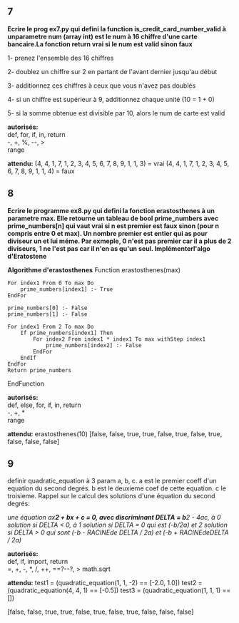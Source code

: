 ## 7
**Ecrire le prog ex7.py qui defini la function is_credit_card_number_valid à unparametre num (array int) est le num à 16 chiffre d'une carte bancaire.La fonction return vrai si le num est valid sinon faux**  

1- prenez l'ensemble des 16 chiffres

2- doublez un chiffre sur 2 en partant de l'avant dernier jusqu'au début

3- additionnez ces chiffres à ceux que vous n'avez pas doublés

4- si un chiffre est supérieur à 9, additionnez chaque unité (10 = 1 + 0)

5- si la somme obtenue est divisible par 10, alors le num de carte est valid  

**autorisés:**  
def, for, if, in, return  
-, +, %, --, >  
range  

**attendu:**
(4, 4, 1, 7, 1, 2, 3, 4, 5, 6, 7, 8, 9, 1, 1, 3) = vrai
(4, 4, 1, 7, 1, 2, 3, 4, 5, 6, 7, 8, 9, 1, 1, 4) = faux


## 8
**Ecrire le programme ex8.py qui defini la fonction erastosthenes à un parametre max. Elle retourne un tableau de bool prime_numbers avec prime_numbers[n] qui vaut vrai si n est premier est faux sinon (pour n compris entre 0 et max). Un nombre premier est entier qui as pour diviseur un et lui méme. Par exmeple, 0 n'est pas premier car il a plus de 2 diviseurs, 1 ne l'est pas car il n'en as qu'un seul. Implémenterl'algo d'Eratostene**

**Algorithme d'erastosthenes**
Function erastosthenes(max)

    For index1 From 0 To max Do
        prime_numbers[index1] :- True
    EndFor

    prime_numbers[0] :- False
    prime_numbers[1] :- False

    For index1 From 2 To max Do
        If prime_numbers[index1] Then
            For index2 From index1 * index1 To max withStep index1
                prime_numbers[index2] :- False
            EndFor
        EndIf
    EndFor
    Return prime_numbers
EndFunction

**autorisés:**  
def, else, for, if, in, return  
-, +, *  
range  

**attendu:**
erastosthenes(10)
[false, false, true, true, false, true, false, true, false, false, false] 

## 9
definir quadratic_equation à 3 param a, b, c. a est le premier coeff d'un equation du second degrés. 
b est le deuxieme coef de cette equation. 
c le troisieme. 
Rappel sur le calcul des solutions d'une équation du second degrés:

*une équation ax**2 + bx + c = 0, avec discriminant DELTA = b**2 - 4ac, 
à 0 solution si DELTA < 0, 
à 1 solution si DELTA = 0 qui est (-b/2a) 
et 2 solution si DELTA > 0 qui sont (-b - RACINEde DELTA / 2a) et (-b + RACINEdeDELTA / 2a)*

**autorisés:**  
def, if, import, return  
=, +, -, *, /, ++, ==?--?, >
math.sqrt

**attendu:**
test1 = (quadratic_equation(1, 1, -2) == [-2.0, 1.0])
test2 = (quadratic_equation(4, 4, 1) == [-0.5])
test3 = (quadratic_equation(1, 1, 1) == [])

[false, false, true, true, false, true, false, true, false, false, false] 